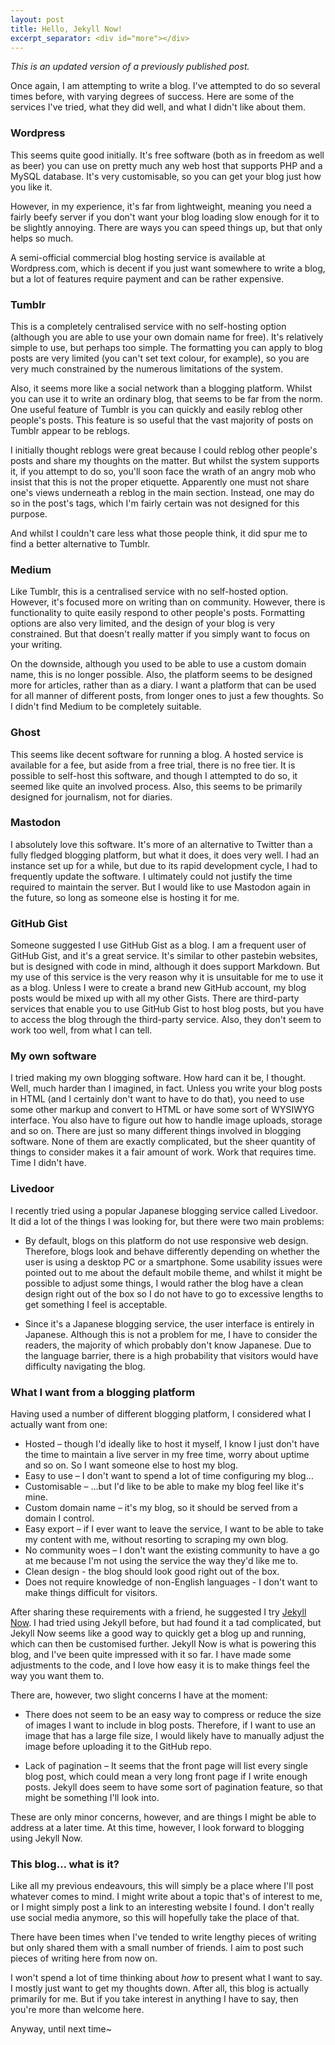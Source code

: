 ```yaml
---
layout: post
title: Hello, Jekyll Now!
excerpt_separator: <div id="more"></div>
---
```


*This is an updated version of a previously published post.*

Once again, I am attempting to write a blog. I've attempted to do so several times before, with varying degrees of success. Here are some of the services I've tried, what they did well, and what I didn't like about them.

<div id="more"></div>

### Wordpress

This seems quite good initially. It's free software (both as in freedom as well as beer) you can use on pretty much any web host that supports PHP and a MySQL database. It's very customisable, so you can get your blog just how you like it.

However, in my experience, it's far from lightweight, meaning you need a fairly beefy server if you don't want your blog loading slow enough for it to be slightly annoying. There are ways you can speed things up, but that only helps so much.

A semi-official commercial blog hosting service is available at Wordpress.com, which is decent if you just want somewhere to write a blog, but a lot of features require payment and can be rather expensive.

### Tumblr

This is a completely centralised service with no self-hosting option (although you are able to use your own domain name for free). It's relatively simple to use, but perhaps too simple. The formatting you can apply to blog posts are very limited (you can't set text colour, for example), so you are very much constrained by the numerous limitations of the system.

Also, it seems more like a social network than a blogging platform. Whilst you can use it to write an ordinary blog, that seems to be far from the norm. One useful feature of Tumblr is you can quickly and easily reblog other people's posts. This feature is so useful that the vast majority of posts on Tumblr appear to be reblogs.

I initially thought reblogs were great because I could reblog other people's posts and share my thoughts on the matter. But whilst the system supports it, if you attempt to do so, you'll soon face the wrath of an angry mob who insist that this is not the proper etiquette. Apparently one must not share one's views underneath a reblog in the main section. Instead, one may do so in the post's tags, which I'm fairly certain was not designed for this purpose.

And whilst I couldn't care less what those people think, it did spur me to find a better alternative to Tumblr.

### Medium

Like Tumblr, this is a centralised service with no self-hosted option. However, it's focused more on writing than on community. However, there is functionality to quite easily respond to other people's posts. Formatting options are also very limited, and the design of your blog is very constrained. But that doesn't really matter if you simply want to focus on your writing.

On the downside, although you used to be able to use a custom domain name, this is no longer possible. Also, the platform seems to be designed more for articles, rather than as a diary. I want a platform that can be used for all manner of different posts, from longer ones to just a few thoughts. So I didn't find Medium to be completely suitable.

### Ghost

This seems like decent software for running a blog. A hosted service is available for a fee, but aside from a free trial, there is no free tier. It is possible to self-host this software, and though I attempted to do so, it seemed like quite an involved process. Also, this seems to be primarily designed for journalism, not for diaries.

### Mastodon

I absolutely love this software. It's more of an alternative to Twitter than a fully fledged blogging platform, but what it does, it does very well. I had an instance set up for a while, but due to its rapid development cycle, I had to frequently update the software. I ultimately could not justify the time required to maintain the server. But I would like to use Mastodon again in the future, so long as someone else is hosting it for me.

### GitHub Gist

Someone suggested I use GitHub Gist as a blog. I am a frequent user of GitHub Gist, and it's a great service. It's similar to other pastebin websites, but is designed with code in mind, although it does support Markdown. But my use of this service is the very reason why it is unsuitable for me to use it as a blog. Unless I were to create a brand new GitHub account, my blog posts would be mixed up with all my other Gists. There are third-party services that enable you to use GitHub Gist to host blog posts, but you have to access the blog through the third-party service. Also, they don't seem to work too well, from what I can tell.

### My own software

I tried making my own blogging software. How hard can it be, I thought. Well, much harder than I imagined, in fact. Unless you write your blog posts in HTML (and I certainly don't want to have to do that), you need to use some other markup and convert to HTML or have some sort of WYSIWYG interface. You also have to figure out how to handle image uploads, storage and so on. There are just so many different things involved in blogging software. None of them are exactly complicated, but the sheer quantity of things to consider makes it a fair amount of work. Work that requires time. Time I didn't have.

### Livedoor

I recently tried using a popular Japanese blogging service called Livedoor. It did a lot of the things I was looking for, but there were two main problems:

* By default, blogs on this platform do not use responsive web design. Therefore, blogs look and behave differently depending on whether the user is using a desktop PC or a smartphone. Some usability issues were pointed out to me about the default mobile theme, and whilst it might be possible to adjust some things, I would rather the blog have a clean design right out of the box so I do not have to go to excessive lengths to get something I feel is acceptable.

* Since it's a Japanese blogging service, the user interface is entirely in Japanese. Although this is not a problem for me, I have to consider the readers, the majority of which probably don't know Japanese. Due to the language barrier, there is a high probability that visitors would have difficulty navigating the blog.

### What I want from a blogging platform

Having used a number of different blogging platform, I considered what I actually want from one:

* Hosted – though I'd ideally like to host it myself, I know I just don't have the time to maintain a live server in my free time, worry about uptime and so on. So I want someone else to host my blog.
* Easy to use – I don't want to spend a lot of time configuring my blog…
* Customisable – …but I'd like to be able to make my blog feel like it's mine.
* Custom domain name – it's my blog, so it should be served from a domain I control.
* Easy export – if I ever want to leave the service, I want to be able to take my content with me, without resorting to scraping my own blog.
* No community woes – I don't want the existing community to have a go at me because I'm not using the service the way they'd like me to.
* Clean design - the blog should look good right out of the box.
* Does not require knowledge of non-English languages - I don't want to make things difficult for visitors.

After sharing these requirements with a friend, he suggested I try [Jekyll Now](https://www.jekyllnow.com/). I had tried using Jekyll before, but had found it a tad complicated, but Jekyll Now seems like a good way to quickly get a blog up and running, which can then be customised further. Jekyll Now is what is powering this blog, and I've been quite impressed with it so far. I have made some adjustments to the code, and I love how easy it is to make things feel the way you want them to.

There are, however, two slight concerns I have at the moment:

* There does not seem to be an easy way to compress or reduce the size of images I want to include in blog posts. Therefore, if I want to use an image that has a large file size, I would likely have to manually adjust the image before uploading it to the GitHub repo.

* Lack of pagination – It seems that the front page will list every single blog post, which could mean a very long front page if I write enough posts. Jekyll does seem to have some sort of pagination feature, so that might be something I'll look into.

These are only minor concerns, however, and are things I might be able to address at a later time. At this time, however, I look forward to blogging using Jekyll Now.

### This blog… what is it?

Like all my previous endeavours, this will simply be a place where I'll post whatever comes to mind. I might write about a topic that's of interest to me, or I might simply post a link to an interesting website I found. I don't really use social media anymore, so this will hopefully take the place of that.

There have been times when I've tended to write lengthy pieces of writing but only shared them with a small number of friends. I aim to post such pieces of writing here from now on.

I won't spend a lot of time thinking about *how* to present what I want to say. I mostly just want to get my thoughts down. After all, this blog is actually primarily for me. But if you take interest in anything I have to say, then you're more than welcome here.

Anyway, until next time~
